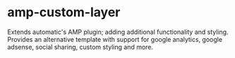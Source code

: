 # amp-custom-layer
Extends automatic's AMP plugin; adding additional functionality and styling. Provides an alternative template with support for google analytics, google adsense, social sharing, custom styling and more.
